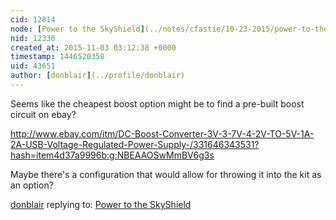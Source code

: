 ```yaml
---
cid: 12814
node: [Power to the SkyShield](../notes/cfastie/10-23-2015/power-to-the-skyshield)
nid: 12330
created_at: 2015-11-03 03:12:38 +0000
timestamp: 1446520358
uid: 43651
author: [donblair](../profile/donblair)
---
```


Seems like the cheapest boost option might be to find a pre-built boost circuit on ebay?

http://www.ebay.com/itm/DC-Boost-Converter-3V-3-7V-4-2V-TO-5V-1A-2A-USB-Voltage-Regulated-Power-Supply-/331646343531?hash=item4d37a9996b:g:NBEAAOSwMmBV6g3s

Maybe there's a configuration that would allow for throwing it into the kit as an option?

[donblair](../profile/donblair) replying to: [Power to the SkyShield](../notes/cfastie/10-23-2015/power-to-the-skyshield)

